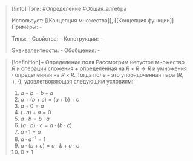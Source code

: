 > [!info]
> Тэги: #Определение #Общая_алгебра 
> 
> Использует: [[Концепция множества]], [[Концепция функции]]
> Примеры: *-*
> 
> Типы: *-*
> Свойства: *-*
> Конструкции: *-*
> 
> Эквивалентности: *-*
> Обобщения: *-*

> [!definition]+ Определение поля
> Рассмотрим непустое множество $R$ и операции сложения $+$ определенная на $R \times R \rightarrow R$ и умножения $\cdot$ определенная на $R \times R$. Тогда поле - это упорядоченная пара $(R, +, \cdot)$, удовлетворяющая следующим условиям:
> 1. $a+b = b+a$
> 2. $a + (b+c) = (a+b) + c$
> 3. $a + 0 = a$
> 4. $(-a) + a = 0$
> 5. $a \cdot b = b \cdot a$
> 6. $(a \cdot b) \cdot c = a \cdot (b \cdot c)$
> 7. $a \cdot 1 = a$
> 8. $a \cdot a^{-1}= 1$
> 9. $a \cdot (b + c) = a \cdot b + a \cdot c$
> 10. $0 \neq 1$
